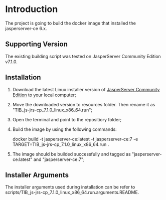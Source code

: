 Introduction
====

The project is going to build the docker image that installed the jasperserver-ce 6.x.

Supporting Version
----

The existing building script was tested on JasperServer Community Edition v7.1.0. 

Installation
----

1. Download the latest Linux installer version of [JasperServer Community Edition](https://community.jaspersoft.com/) to your local computer; 

2. Move the downloaded version to resources folder. Then rename it as "TIB_js-jrs-cp_7.1.0_linux_x86_64.run";

3. Open the terminal and point to the repositiory folder;

4. Build the image by using the following commands:

      docker build -t jasperserver-ce:latest -t jasperserver-ce:7 -e TARGET=TIB_js-jrs-cp_7.1.0_linux_x86_64.run .

5. The image should be builded successfully and tagged as "jasperserver-ce:latest" and "jasperserver-ce:7";

Installer Arguments
----

The installer arguments used during installation can be refer to scripts/TIB_js-jrs-cp_7.1.0_linux_x86_64.run.arguments.README.

